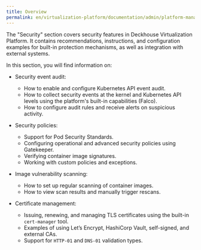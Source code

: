 ```yaml
---
title: Overview
permalink: en/virtualization-platform/documentation/admin/platform-management/security/
---
```


The "Security" section covers security features in Deckhouse Virtualization Platform.
It contains recommendations, instructions, and configuration examples for built-in protection mechanisms,
as well as integration with external systems.

In this section, you will find information on:

- Security event audit:
  - How to enable and configure Kubernetes API event audit.
  - How to collect security events at the kernel and Kubernetes API levels
    using the platform's built-in capabilities (Falco).
  - How to configure audit rules and receive alerts on suspicious activity.

- Security policies:
  - Support for Pod Security Standards.
  - Configuring operational and advanced security policies using Gatekeeper.
  - Verifying container image signatures.
  - Working with custom policies and exceptions.

- Image vulnerability scanning:
  - How to set up regular scanning of container images.
  - How to view scan results and manually trigger rescans.

- Certificate management:
  - Issuing, renewing, and managing TLS certificates using the built-in `cert-manager` tool.
  - Examples of using Let’s Encrypt, HashiCorp Vault, self-signed, and external CAs.
  - Support for `HTTP-01` and `DNS-01` validation types.
